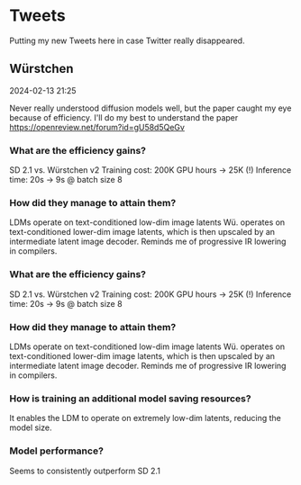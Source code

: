 # Tweets

Putting my new Tweets here in case Twitter really disappeared.


## Würstchen

2024-02-13 21:25

Never really understood diffusion models well, but the paper caught my eye because of efficiency.
I'll do my best to understand the paper
https://openreview.net/forum?id=gU58d5QeGv

### What are the efficiency gains?
SD 2.1 vs. Würstchen v2
Training cost: 200K GPU hours -> 25K (!)
Inference time: 20s -> 9s @ batch size 8

### How did they manage to attain them?
LDMs operate on text-conditioned low-dim image latents
Wü. operates on text-conditioned lower-dim image latents, which is then upscaled by an intermediate latent image decoder.
Reminds me of progressive IR lowering in compilers.

### What are the efficiency gains?
SD 2.1 vs. Würstchen v2
Training cost: 200K GPU hours -> 25K (!)
Inference time: 20s -> 9s @ batch size 8

### How did they manage to attain them?
LDMs operate on text-conditioned low-dim image latents
Wü. operates on text-conditioned lower-dim image latents, which is then upscaled by an intermediate latent image decoder.
Reminds me of progressive IR lowering in compilers.

### How is training an additional model saving resources?
It enables the LDM to operate on extremely low-dim latents, reducing the model size.

### Model performance?
Seems to consistently outperform SD 2.1
